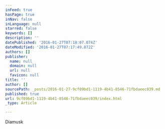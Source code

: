 ```yaml
---
inFeed: true
hasPage: true
inNav: false
inLanguage: null
starred: false
keywords: []
description: ''
datePublished: '2016-01-27T07:18:07.074Z'
dateModified: '2016-01-27T07:17:49.872Z'
authors: []
publisher:
  name: null
  domain: null
  url: null
  favicon: null
title: ''
author: []
sourcePath: _posts/2016-01-27-9cf09bd1-1119-4b41-8546-71fbdaeec039.md
published: true
url: 9cf09bd1-1119-4b41-8546-71fbdaeec039/index.html
_type: Article

---
```

Diamusk